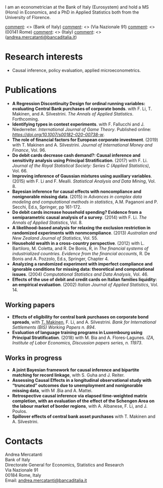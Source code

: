 I am an econometrician at the Bank of Italy (Eurosystem) and hold a MS (Hons) in Economics, and a PhD in Applied Statistics both from the University of Florence.

[comment]: <> (Bank of Italy\)
[comment]: <> (Via Nazionale 91\)
[comment]: <> (00141 Rome\)
[comment]: <> (Italy\)
[comment]: <> (andrea.mercatanti@bancaditalia.it)

# Research interests
- Causal inference, policy evaluation, applied microeconometrics.

# Publications
[comment]: <> (## Peer-reviewed Articles)
- **A Regression Discontinuity Design for ordinal running variables: evaluating Central Bank purchases of corporate bonds**. with F. Li, T. Makinen, and A. Silvestrini. _The Annals of Applied Statistics_. Forthcoming.
- **Identifying types in contest experiments**. with F. Fallucchi and J. Niederreiter. _International Journal of Game Theory_. Published online: _https://doi.org/10.1007/s00182-020-00738-w_. 
- **The role of financial factors for European corporate investment**. (2019) with T. Makinen and A. Silvestrini. _Journal of International Money and Finance_, Vol. 96.
- **Do debit cards decrease cash demand?: Causal inference and sensitivity analysis using Principal Stratification**. (2017) with F. Li. _Journal of the Royal Statistical Society: Series C (Applied Statistics)_, Vol. 66.
- **Improving inference of Gaussian mixtures using auxiliary variables**. (2015) with F. Li and F. Mealli. _Statistical Analysis and Data Mining_, Vol. 8.
- **Bayesian inference for causal effects with noncompliance and nonignorable missing data**. (2015) in _Advances in complex data modeling and computational methods in statistics_, A.M. Paganoni and P. Secchi, Ed.s, Springer, pp 161-172.
- **Do debit cards increase household spending? Evidence from a semiparametric causal analysis of a survey**. (2014) with F. Li. _The Annals of Applied Statistics_, Vol. 8.
- **A likelihood-based analysis for relaxing the exclusion restriction in randomized experiments with nonmcompliance**. (2013) _Australian and New Zealand Journal of
Statistics_, Vol. 55.
- **Household wealth in a cross-country perspective**. (2012) with L. Bartiloro, M. Coletta, and R. De Bonis, R, in _The financial systems of industrialized countries. Evidence from the financial accounts_, R. De Bonis and A. Pozzolo, Ed.s, Springer, Chapter 4.
- **Analyzing a randomized experiment with imperfect compliance and ignorable conditions for missing data: theoretical and computational issues**. (2004) _Computational Statistics and Data Analysis_, Vol. 46.
- **Effects of the use of debit and credit cards on Italian families liquidity: an empirical evaluation**. (2002) _Italian Journal of Applied Statistics_, Vol. 14.

## Working papers
- **Effects of eligibility for central bank purchases on corporate bond spreads**, with <a href="https://tanelimakinen.github.io" style="font-weight:normal">T. Makinen</a>, F. Li, and A. Silvestrini. _Bank for International Settlements (BIS) Working Papers n. 894_.
- **Evaluation of language training programs in Luxembourg using Principal Stratification**. (2018) with M. Bia and A. Flores-Lagunes. _IZA, Institute of Labor Economics, Discussion papers series, n. 11973_.

## Works in progress
- **A joint Bayesian framework for causal inference and bipartite matching for record linkage**, with S. Guha and J. Reiter.
- **Assessing Causal Effects in a longitudinal observational study with “truncated” outcomes due to unemployment and nonignorable missing data**, with M .Bia and A. Mattei.
- **Retrospective causal inference via elapsed time-weighted matrix completion, with an evaluation of the effect of the Schengen Area on the labour market of border regions**, with A. Albanese, F. Li, and J. Poulos.
- **Spillover effects of central bank asset purchases** with T. Makinen and A. Silvestrini.  

# Contacts
Andrea Mercatanti\
Bank of Italy\
Directorate General for Economics, Statistics and Research\
Via Nazionale 91\
00184 Rome, Italy\
Email: andrea.mercatanti@bancaditalia.it

<!---

## Welcome to GitHub Pages

You can use the [editor on GitHub](https://github.com/AndreaMercatanti/AndreaMercatanti.github.io/edit/master/index.md) to maintain and preview the content for your website in Markdown files.

Whenever you commit to this repository, GitHub Pages will run [Jekyll](https://jekyllrb.com/) to rebuild the pages in your site, from the content in your Markdown files.

### Markdown

Markdown is a lightweight and easy-to-use syntax for styling your writing. It includes conventions for

```markdown
Syntax highlighted code block

# Header 1
## Header 2
### Header 3

- Bulleted
- List

1. Numbered
2. List

**Bold** and _Italic_ and `Code` text

[Link](url) and ![Image](src)
```

For more details see [GitHub Flavored Markdown](https://guides.github.com/features/mastering-markdown/).

### Jekyll Themes

Your Pages site will use the layout and styles from the Jekyll theme you have selected in your [repository settings](https://github.com/AndreaMercatanti/AndreaMercatanti.github.io/settings). The name of this theme is saved in the Jekyll `_config.yml` configuration file.

### Support or Contact

Having trouble with Pages? Check out our [documentation](https://docs.github.com/categories/github-pages-basics/) or [contact support](https://github.com/contact) and we’ll help you sort it out.

-->
